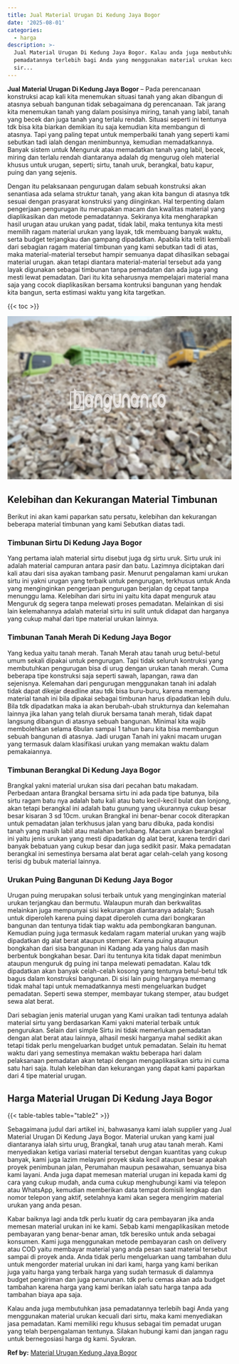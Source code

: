 ```yaml
---
title: Jual Material Urugan Di Kedung Jaya Bogor
date: '2025-08-01'
categories:
  - harga
description: >-
  Jual Material Urugan Di Kedung Jaya Bogor. Kalau anda juga membutuhkan jasa
  pemadatannya terlebih bagi Anda yang menggunakan material urukan kecuali dari
  sir...
---
```


**Jual Material Urugan Di Kedung Jaya Bogor** – Pada perencanaan konstruksi acap kali kita menemukan situasi tanah yang akan dibangun di atasnya sebuah bangunan tidak sebagaimana dg perencanaan. Tak jarang kita menemukan tanah yang dalam posisinya miring, tanah yang labil, tanah yang becek dan juga tanah yang terlalu rendah. Situasi seperti ini tentunya tdk bisa kita biarkan demikian itu saja kemudian kita membangun di atasnya. Tapi yang paling tepat untuk memperbaiki tanah yang seperti kami sebutkan tadi ialah dengan menimbunnya, kemudian memadatkannya. Banyak sistem untuk Menguruk atau memadatkan tanah yang labil, becek, miring dan terlalu rendah diantaranya adalah dg mengurug oleh material khusus untuk urugan, seperti; sirtu, tanah uruk, berangkal, batu kapur, puing dan yang sejenis.

Dengan itu pelaksanaan pengurugan dalam sebuah konstruksi akan senantiasa ada selama struktur tanah, yang akan kita bangun di atasnya tdk sesuai dengan prasyarat konstruksi yang diinginkan. Hal terpenting dalam pengerjaan pengurugan itu merupakan macam dan kwalitas material yang diaplikasikan dan metode pemadatannya. Sekiranya kita mengharapkan hasil urugan atau urukan yang padat, tidak labil, maka tentunya kita mesti memilih ragam material urukan yang layak, tdk membuang banyak waktu, serta budget terjangkau dan gampang dipadatkan. Apabila kita teliti kembali dari sebagian ragam material timbunan yang kami sebutkan tadi di atas, maka material-material tersebut hampir semuanya dapat dihasilkan sebagai material urugan. akan tetapi diantara material-material tersebut ada yang layak digunakan sebagai timbunan tanpa pemadatan dan ada juga yang mesti lewat pemadatan. Dari itu kita seharusnya mempelajari material mana saja yang cocok diaplikasikan bersama kontruksi bangunan yang hendak kita bangun, serta estimasi waktu yang kita targetkan.

{{< toc >}}

![Jual Material Urugan Di Kedung Jaya Bogor](/images/jual-urugan-34.png)

## Kelebihan dan Kekurangan Material Timbunan

Berikut ini akan kami paparkan satu persatu, kelebihan dan kekurangan beberapa material timbunan yang kami Sebutkan diatas tadi.

### Timbunan Sirtu Di Kedung Jaya Bogor

Yang pertama ialah material sirtu disebut juga dg sirtu uruk. Sirtu uruk ini adalah material campuran antara pasir dan batu. Lazimnya diciptakan dari kali atau dari sisa ayakan tambang pasir. Menurut pengalaman kami urukan sirtu ini yakni urugan yang terbaik untuk pengurugan, terkhusus untuk Anda yang menginginkan pengerjaan pengurugan berjalan dg cepat tanpa menunggu lama. Kelebihan dari sirtu ini yaitu kita dapat menguruk atau Menguruk dg segera tanpa melewati proses pemadatan. Melainkan di sisi lain kelemahannya adalah material sirtu ini sulit untuk didapat dan harganya yang cukup mahal dari tipe material urukan lainnya.

### Timbunan Tanah Merah Di Kedung Jaya Bogor

Yang kedua yaitu tanah merah. Tanah Merah atau tanah urug betul-betul umum sekali dipakai untuk pengurugan. Tapi tidak seluruh kontruksi yang membutuhkan pengurugan bisa di urug dengan urukan tanah merah. Cuma beberapa tipe konstruksi saja seperti sawah, lapangan, rawa dan sejenisnya. Kelemahan dari pengurugan menggunakan tanah ini adalah tidak dapat dikejar deadline atau tdk bisa buru-buru, karena memang material tanah ini bila dipakai sebagai timbunan harus dipadatkan lebih dulu. Bila tdk dipadatkan maka ia akan berubah-ubah strukturnya dan kelemahan lainnya jika lahan yang telah diuruk bersama tanah merah, tidak dapat langsung dibangun di atasnya sebuah bangunan. Minimal kita wajib membolehkan selama 6bulan sampai 1 tahun baru kita bisa membangun sebuah bangunan di atasnya. Jadi urugan Tanah ini yakni macam urugan yang termasuk dalam klasifikasi urukan yang memakan waktu dalam pemakaiannya.

### Timbunan Berangkal Di Kedung Jaya Bogor

Brangkal yakni material urukan sisa dari pecahan batu makadam. Perbedaan antara Brangkal bersama sirtu ini ada pada tipe batunya, bila sirtu ragam batu nya adalah batu kali atau batu kecil-kecil bulat dan lonjong, akan tetapi berangkal ini adalah batu gunung yang ukurannya cukup besar besar kisaran 3 sd 10cm. urukan Brangkal ini benar-benar cocok diterapkan untuk pemadatan jalan terkhusus jalan yang baru dibuka, pada kondisi tanah yang masih labil atau malahan berlubang. Macam urukan berangkal ini yaitu jenis urukan yang mesti dipadatkan dg alat berat, karena terdiri dari banyak bebatuan yang cukup besar dan juga sedikit pasir. Maka pemadatan berangkal ini semestinya bersama alat berat agar celah-celah yang kosong terisi dg bubuk material lainnya.

### Urukan Puing Bangunan Di Kedung Jaya Bogor

Urugan puing merupakan solusi terbaik untuk yang menginginkan material urukan terjangkau dan bermutu. Walaupun murah dan berkwalitas melainkan juga mempunyai sisi kekurangan diantaranya adalah; Susah untuk diperoleh karena puing dapat diperoleh cuma dari bongkaran bangunan dan tentunya tidak tiap waktu ada pembongkaran bangunan. Kemudian puing juga termasuk kedalam ragam material urukan yang wajib dipadatkan dg alat berat ataupun stemper. Karena puing ataupun bongkahan dari sisa bangunan ini Kadang ada yang halus dan masih berbentuk bongkahan besar. Dari itu tentunya kita tidak dapat menimbun ataupun menguruk dg puing ini tanpa melewati pemadatan. Kalau tdk dipadatkan akan banyak celah-celah kosong yang tentunya betul-betul tdk bagus dalam konstruksi bangunan. Di sisi lain puing harganya memang tidak mahal tapi untuk memadatkannya mesti mengeluarkan budget pemadatan. Seperti sewa stemper, membayar tukang stemper, atau budget sewa alat berat.

Dari sebagian jenis material urugan yang Kami uraikan tadi tentunya adalah material sirtu yang berdasarkan Kami yakni material terbaik untuk pengurukan. Selain dari simple Sirtu ini tidak memerlukan pemadatan dengan alat berat atau lainnya, alhasil meski harganya mahal sedikit akan tetapi tidak perlu mengeluarkan budget untuk pemadatan. Selain itu hemat waktu dari yang semestinya memakan waktu beberapa hari dalam pelaksanaan pemadatan akan tetapi dengan mengaplikasikan sirtu ini cuma satu hari saja. Itulah kelebihan dan kekurangan yang dapat kami paparkan dari 4 tipe material urugan.

## Harga Material Urugan Di Kedung Jaya Bogor

{{< table-tables table="table2" >}}

Sebagaimana judul dari artikel ini, bahwasanya kami ialah supplier yang Jual Material Urugan Di Kedung Jaya Bogor. Material urukan yang kami jual diantaranya ialah sirtu urug, Brangkal, tanah urug atau tanah merah. Kami menyediakan ketiga variasi material tersebut dengan kuantitas yang cukup banyak, kami juga lazim melayani proyek skala kecil ataupun besar apakah proyek penimbunan jalan, Perumahan maupun pesawahan, semuanya bisa kami layani. Anda juga dapat memesan material urugan ini kepada kami dg cara yang cukup mudah, anda cuma cukup menghubungi kami via telepon atau WhatsApp, kemudian memberikan data tempat domisili lengkap dan nomor telepon yang aktif, setelahnya kami akan segera mengirim material urukan yang anda pesan.

Kabar baiknya lagi anda tdk perlu kuatir dg cara pembayaran jika anda memesan material urukan ini ke kami. Sebab kami mengaplikasikan metode pembayaran yang benar-benar aman, tdk beresiko untuk anda sebagai konsumen. Kami juga menggunakan metode pembayaran cash on delivery atau COD yaitu membayar material yang anda pesan saat material tersebut sampai di proyek anda. Anda tidak perlu mengeluarkan uang tambahan dulu untuk mengorder material urukan ini dari kami, harga yang kami berikan juga yaitu harga yang terbaik harga yang sudah termasuk di dalamnya budget pengiriman dan juga penurunan. tdk perlu cemas akan ada budget tambahan karena harga yang kami berikan ialah satu harga tanpa ada tambahan biaya apa saja.

Kalau anda juga membutuhkan jasa pemadatannya terlebih bagi Anda yang menggunakan material urukan kecuali dari sirtu, maka kami menyediakan jasa pemadatan. Kami memiliki regu khusus sebagai tim pemadat urugan yang telah berpengalaman tentunya. Silakan hubungi kami dan jangan ragu untuk bernegosiasi harga dg kami. Syukran.

**Ref by:** [Material Urugan Kedung Jaya Bogor](https://id.wikipedia.org/wiki/Material)

